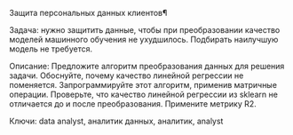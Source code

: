 
Защита персональных данных клиентов¶

Задача: нужно защитить данные, чтобы при преобразовании качество моделей машинного обучения не ухудшилось. Подбирать наилучшую модель не требуется.

Описание: Предложите алгоритм преобразования данных для решения задачи. Обоснуйте, почему качество линейной регрессии не поменяется. Запрограммируйте этот алгоритм, применив матричные операции. Проверьте, что качество линейной регрессии из sklearn не отличается до и после преобразования. Примените метрику R2.

Ключи: data analyst, аналитик данных, аналитик, analyst

